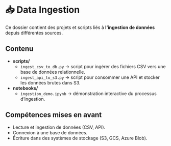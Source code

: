 # 📥 Data Ingestion

Ce dossier contient des projets et scripts liés à **l’ingestion de données** depuis différentes sources.

## Contenu
- **scripts/**
  - `ingest_csv_to_db.py` → script pour ingérer des fichiers CSV vers une base de données relationnelle.
  - `ingest_api_to_s3.py` → script pour consommer une API et stocker les données brutes dans S3.
- **notebooks/**
  - `ingestion_demo.ipynb` → démonstration interactive du processus d’ingestion.

## Compétences mises en avant
- Lecture et ingestion de données (CSV, API).
- Connexion à une base de données.
- Écriture dans des systèmes de stockage (S3, GCS, Azure Blob).
